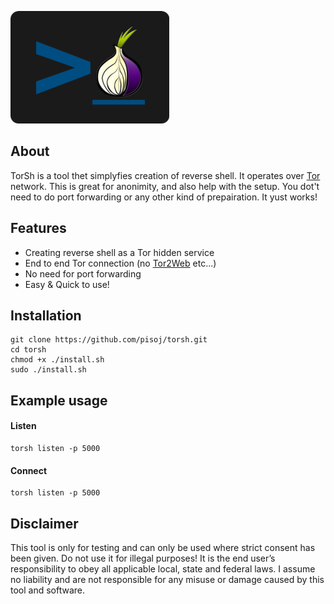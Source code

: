 ![TorSh Logo](./logo.png)

## About

TorSh is a tool thet simplyfies creation of reverse shell. It operates over  [Tor](https://www.torproject.org/) network. This is great for anonimity, and also help with the setup. You dot't need to do port forwarding or any other kind of prepairation. It yust works!

</p>

## Features

+ Creating reverse shell as a Tor hidden service
+ End to end Tor connection (no [Tor2Web](https://www.tor2web.org/) etc...)
+ No need for port forwarding
+ Easy & Quick to use!


## Installation

```
git clone https://github.com/pisoj/torsh.git
cd torsh
chmod +x ./install.sh
sudo ./install.sh
```

## Example usage

#### Listen
```
torsh listen -p 5000
```

#### Connect
```
torsh listen -p 5000
```


## Disclaimer

This tool is only for testing and can only be used where strict consent has been given. Do not use it for illegal purposes! It is the end user’s responsibility to obey all applicable local, state and federal laws. I assume no liability and are not responsible for any misuse or damage caused by this tool and software.
